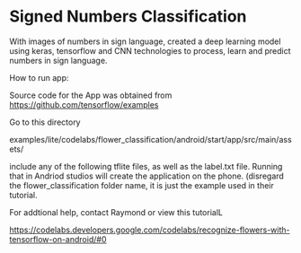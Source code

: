 # Signed Numbers Classification
 With images of numbers in sign language, created a deep learning model using keras, tensorflow and CNN technologies to process, learn and predict numbers in sign language.



How to run app:

Source code for the App was obtained from https://github.com/tensorflow/examples

Go to this directory

examples/lite/codelabs/flower_classification/android/start/app/src/main/assets/

include any of the following tflite files, as well as the label.txt file. Running that in Andriod studios will create the application on the phone. (disregard the flower_classification folder name, it is just the example used in their tutorial. 

For addtional help, contact Raymond or view this tutorialL

https://codelabs.developers.google.com/codelabs/recognize-flowers-with-tensorflow-on-android/#0
